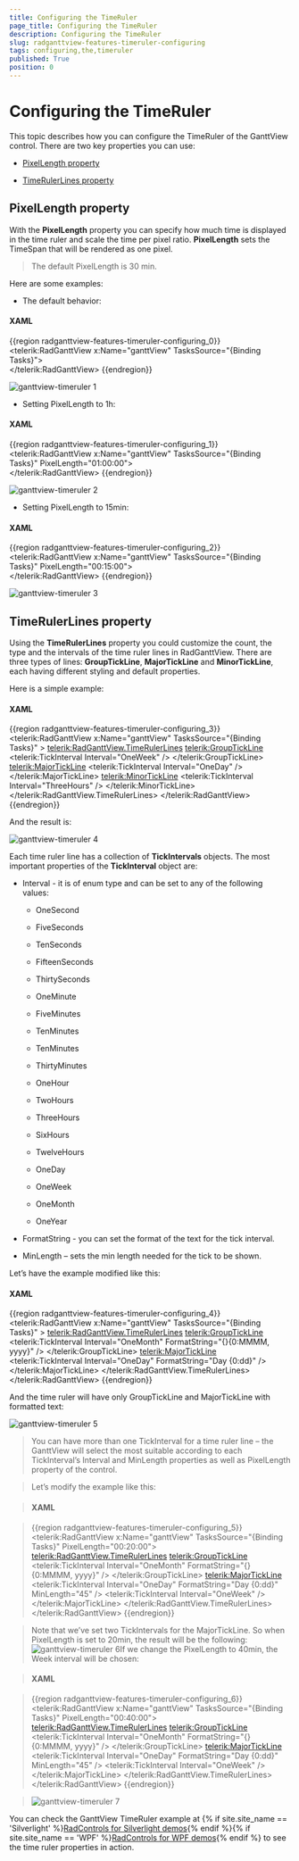```yaml
---
title: Configuring the TimeRuler
page_title: Configuring the TimeRuler
description: Configuring the TimeRuler
slug: radganttview-features-timeruler-configuring
tags: configuring,the,timeruler
published: True
position: 0
---
```


# Configuring the TimeRuler

This topic describes how you can configure the TimeRuler of the GanttView control. There are two key properties you can use:

* [PixelLength property](#pixellength-property)

* [TimeRulerLines property](#timerulerlines-property)

## PixelLength property

With the __PixelLength__ property you  can specify how much time is displayed in the time ruler and scale the time per pixel ratio. __PixelLength__ sets the TimeSpan that will be rendered as one pixel.

>The default PixelLength is 30 min.

Here are some examples:

* The default behavior:

#### __XAML__

{{region radganttview-features-timeruler-configuring_0}}
	<telerik:RadGanttView x:Name="ganttView" TasksSource="{Binding Tasks}">		
	</telerik:RadGanttView>
{{endregion}}

![ganttview-timeruler 1](images/ganttview-timeruler_1.png)

* Setting PixelLength to 1h:

#### __XAML__

{{region radganttview-features-timeruler-configuring_1}}
	<telerik:RadGanttView x:Name="ganttView" TasksSource="{Binding Tasks}" PixelLength="01:00:00">		
	</telerik:RadGanttView>
{{endregion}}

![ganttview-timeruler 2](images/ganttview-timeruler_2.png)

* Setting PixelLength to 15min:

#### __XAML__

{{region radganttview-features-timeruler-configuring_2}}
	<telerik:RadGanttView x:Name="ganttView" TasksSource="{Binding Tasks}" PixelLength="00:15:00">		
	</telerik:RadGanttView>
{{endregion}}

![ganttview-timeruler 3](images/ganttview-timeruler_3.png)

## TimeRulerLines property

Using the __TimeRulerLines__ property you could customize the count, the type and the intervals of the time ruler lines in RadGanttView. There are three types of lines:  __GroupTickLine__, __MajorTickLine__  and __MinorTickLine__, each having different styling and default properties.

Here is a simple example:

#### __XAML__

{{region radganttview-features-timeruler-configuring_3}}
	<telerik:RadGanttView x:Name="ganttView" TasksSource="{Binding Tasks}" >
		<telerik:RadGanttView.TimeRulerLines>
			<telerik:GroupTickLine>
				<telerik:TickInterval Interval="OneWeek" />
			</telerik:GroupTickLine>
			<telerik:MajorTickLine>
				<telerik:TickInterval Interval="OneDay" />				
			</telerik:MajorTickLine>
			<telerik:MinorTickLine>
				<telerik:TickInterval Interval="ThreeHours" />
			</telerik:MinorTickLine>
		</telerik:RadGanttView.TimeRulerLines>
	</telerik:RadGanttView>
{{endregion}}

And the result is:

![ganttview-timeruler 4](images/ganttview-timeruler_4.png)

Each time ruler line has  a collection of __TickIntervals__ objects. The most important properties of the __TickInterval__ object are:

* Interval  - it is of enum type and can be set to any of the following values:

	* OneSecond

	* FiveSeconds

	* TenSeconds

	* FifteenSeconds

	* ThirtySeconds

	* OneMinute

	* FiveMinutes

	* TenMinutes

	* TenMinutes

	* ThirtyMinutes

	* OneHour

	* TwoHours

	* ThreeHours

	* SixHours

	* TwelveHours

	* OneDay

	* OneWeek

	* OneMonth

	* OneYear

* FormatString  - you can set the format of the text for the tick interval.

* MinLength – sets the min length needed for the tick to be shown.

Let’s have the example modified like this:

#### __XAML__

{{region radganttview-features-timeruler-configuring_4}}
	<telerik:RadGanttView x:Name="ganttView" TasksSource="{Binding Tasks}" >
		<telerik:RadGanttView.TimeRulerLines>
			<telerik:GroupTickLine>
					<telerik:TickInterval Interval="OneMonth" FormatString="{}{0:MMMM, yyyy}" />
			</telerik:GroupTickLine>
			<telerik:MajorTickLine>
					<telerik:TickInterval Interval="OneDay" FormatString="Day {0:dd}" />					
			</telerik:MajorTickLine>
		</telerik:RadGanttView.TimeRulerLines>
	</telerik:RadGanttView>
{{endregion}}

And the time ruler will have only GroupTickLine and MajorTickLine with formatted text:

![ganttview-timeruler 5](images/ganttview-timeruler_5.png)

>You can have more than one TickInterval for a time ruler line – the GanttView will select the most suitable according to each TickInterval’s Interval and MinLength properties as well as PixelLength property of the control.

>Let’s modify the example like this:

>#### __XAML__

>{{region radganttview-features-timeruler-configuring_5}}
	<telerik:RadGanttView x:Name="ganttView" TasksSource="{Binding Tasks}" PixelLength="00:20:00">
		<telerik:RadGanttView.TimeRulerLines>
			<telerik:GroupTickLine>
					<telerik:TickInterval Interval="OneMonth" FormatString="{}{0:MMMM, yyyy}" />
			</telerik:GroupTickLine>
			<telerik:MajorTickLine>					
					<telerik:TickInterval Interval="OneDay" FormatString="Day {0:dd}" MinLength="45" />
					<telerik:TickInterval Interval="OneWeek"  />
			</telerik:MajorTickLine>
		</telerik:RadGanttView.TimeRulerLines>
	</telerik:RadGanttView>
>{{endregion}}

>Note that we’ve set two TickIntervals for the MajorTickLine.  So when PixelLength is set to 20min, the result will be the following:![ganttview-timeruler 6](images/ganttview-timeruler_6.png)If we change the PixelLength to 40min, the Week interval will be chosen:

>#### __XAML__

>{{region radganttview-features-timeruler-configuring_6}}
	<telerik:RadGanttView x:Name="ganttView" TasksSource="{Binding Tasks}" PixelLength="00:40:00">
		<telerik:RadGanttView.TimeRulerLines>
			<telerik:GroupTickLine>
				<telerik:TickInterval Interval="OneMonth" FormatString="{}{0:MMMM, yyyy}" />
			</telerik:GroupTickLine>
			<telerik:MajorTickLine>					
				<telerik:TickInterval Interval="OneDay" FormatString="Day {0:dd}" MinLength="45" />
				<telerik:TickInterval Interval="OneWeek"  />
			</telerik:MajorTickLine>
		</telerik:RadGanttView.TimeRulerLines>
	</telerik:RadGanttView>
>{{endregion}}

>![ganttview-timeruler 7](images/ganttview-timeruler_7.png)

You can check the GanttView TimeRuler example at {% if site.site_name == 'Silverlight' %}[RadControls for Silverlight demos](http://demos.telerik.com/silverlight/#GanttView/Configuration/TimeRuler){% endif %}{% if site.site_name == 'WPF' %}[RadControls for WPF demos](http://demos.telerik.com/wpf/){% endif %} to see the time ruler properties in action. 
